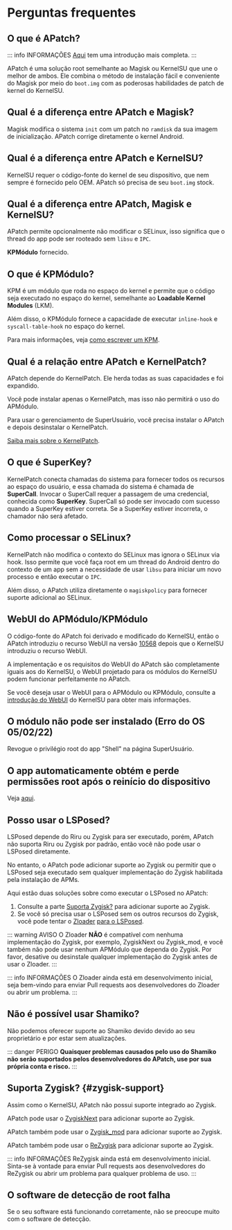 # Perguntas frequentes

## O que é APatch?

::: info INFORMAÇÕES
[Aqui](/pt_BR/what-is-apatch) tem uma introdução mais completa.
:::

APatch é uma solução root semelhante ao Magisk ou KernelSU que une o melhor de ambos. Ele combina o método de instalação fácil e conveniente do Magisk por meio do `boot.img` com as poderosas habilidades de patch de kernel do KernelSU.

## Qual é a diferença entre APatch e Magisk?

Magisk modifica o sistema `init` com um patch no `ramdisk` da sua imagem de inicialização. APatch corrige diretamente o kernel Android.

## Qual é a diferença entre APatch e KernelSU?

KernelSU requer o código-fonte do kernel de seu dispositivo, que nem sempre é fornecido pelo OEM. APatch só precisa de seu `boot.img` stock.

## Qual é a diferença entre APatch, Magisk e KernelSU?

APatch permite opcionalmente não modificar o SELinux, isso significa que o thread do app pode ser rooteado sem `libsu` e `IPC`.

**KPMódulo** fornecido.

## O que é KPMódulo?

KPM é um módulo que roda no espaço do kernel e permite que o código seja executado no espaço do kernel, semelhante ao **Loadable Kernel Modules** (LKM).

Além disso, o KPMódulo fornece a capacidade de executar `inline-hook` e `syscall-table-hook` no espaço do kernel.

Para mais informações, veja [como escrever um KPM](https://github.com/bmax121/KernelPatch/blob/main/doc/zh-CN/module.md).

## Qual é a relação entre APatch e KernelPatch?

APatch depende do KernelPatch. Ele herda todas as suas capacidades e foi expandido.

Você pode instalar apenas o KernelPatch, mas isso não permitirá o uso do APMódulo.

Para usar o gerenciamento de SuperUsuário, você precisa instalar o APatch e depois desinstalar o KernelPatch.

[Saiba mais sobre o KernelPatch](https://github.com/bmax121/KernelPatch).

## O que é SuperKey?

KernelPatch conecta chamadas do sistema para fornecer todos os recursos ao espaço do usuário, e essa chamada do sistema é chamada de **SuperCall**. Invocar o SuperCall requer a passagem de uma credencial, conhecida como **SuperKey**. SuperCall só pode ser invocado com sucesso quando a SuperKey estiver correta. Se a SuperKey estiver incorreta, o chamador não será afetado.

## Como processar o SELinux?

KernelPatch não modifica o contexto do SELinux mas ignora o SELinux via hook. Isso permite que você faça root em um thread do Android dentro do contexto de um app sem a necessidade de usar `libsu` para iniciar um novo processo e então executar o `IPC`.

Além disso, o APatch utiliza diretamente o `magiskpolicy` para fornecer suporte adicional ao SELinux.

## WebUI do APMódulo/KPMódulo

O código-fonte do APatch foi derivado e modificado do KernelSU, então o APatch introduziu o recurso WebUI na versão [10568](https://github.com/bmax121/APatch/releases/tag/10568) depois que o KernelSU introduziu o recurso WebUI.

A implementação e os requisitos do WebUI do APatch são completamente iguais aos do KernelSU, o WebUI projetado para os módulos do KernelSU podem funcionar perfeitamente no APatch.

Se você deseja usar o WebUI para o APMódulo ou KPMódulo, consulte a [introdução do WebUI](https://kernelsu.org/pt_BR/guide/module-webui.html) do KernelSU para obter mais informações.

## O módulo não pode ser instalado (Erro do OS 05/02/22)

Revogue o privilégio root do app "Shell" na página SuperUsuário.

## O app automaticamente obtém e perde permissões root após o reinício do dispositivo

Veja [aqui](https://t.me/APatchChannel/74).

## Posso usar o LSPosed?

LSPosed depende do Riru ou Zygisk para ser executado, porém, APatch não suporta Riru ou Zygisk por padrão, então você não pode usar o LSPosed diretamente.

No entanto, o APatch pode adicionar suporte ao Zygisk ou permitir que o LSPosed seja executado sem qualquer implementação do Zygisk habilitada pela instalação de APMs.

Aqui estão duas soluções sobre como executar o LSPosed no APatch:

1. Consulte a parte [Suporta Zygisk?](#zygisk-support) para adicionar suporte ao Zygisk.
2. Se você só precisa usar o LSPosed sem os outros recursos do Zygisk, você pode tentar o [Zloader](https://github.com/Mufanc/z-loader) [para o LSPosed](https://t.me/mufanc_chan/28).

::: warning AVISO
O Zloader **NÃO** é compatível com nenhuma implementação do Zygisk, por exemplo, ZygiskNext ou Zygisk_mod, e você também não pode usar nenhum APMódulo que dependa do Zygisk. Por favor, desative ou desinstale qualquer implementação do Zygisk antes de usar o Zloader.
:::

::: info INFORMAÇÕES
O Zloader ainda está em desenvolvimento inicial, seja bem-vindo para enviar Pull requests aos desenvolvedores do Zloader ou abrir um problema.
:::

## Não é possível usar Shamiko?

Não podemos oferecer suporte ao Shamiko devido devido ao seu proprietário e por estar sem atualizações.

::: danger PERIGO
**Quaisquer problemas causados ​​pelo uso do Shamiko não serão suportados pelos desenvolvedores do APatch, use por sua própria conta e risco.**
:::

## Suporta Zygisk? {#zygisk-support}

Assim como o KernelSU, APatch não possui suporte integrado ao Zygisk.

APatch pode usar o [ZygiskNext](https://github.com/Dr-TSNG/ZygiskNext) para adicionar suporte ao Zygisk.

APatch também pode usar o [Zygisk_mod](https://github.com/Admirepowered/Zygisk_mod) para adicionar suporte ao Zygisk.

APatch também pode usar o [ReZygisk](https://github.com/PerformanC/ReZygisk) para adicionar suporte ao Zygisk.

::: info INFORMAÇÕES
ReZygisk ainda está em desenvolvimento inicial. Sinta-se à vontade para enviar Pull requests aos desenvolvedores do ReZygisk ou abrir um problema para qualquer problema de uso.
:::

## O software de detecção de root falha

Se o seu software está funcionando corretamente, não se preocupe muito com o software de detecção.
